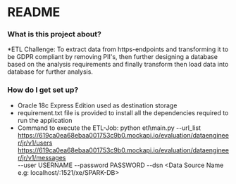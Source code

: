 # README #

### What is this project about?

*ETL Challenge: To extract data from https-endpoints and transforming it to be GDPR compliant by removing PII's, then further designing a database based on the analysis requirements and finally transform then load data into database for further analysis.

### How do I get set up?

* Oracle 18c Express Edition used as destination storage
* requirement.txt file is provided to install all the dependencies required to run the application
* Command to execute the ETL-Job: 
	python etl\main.py --url_list https://619ca0ea68ebaa001753c9b0.mockapi.io/evaluation/dataengineer/jr/v1/users \
	https://619ca0ea68ebaa001753c9b0.mockapi.io/evaluation/dataengineer/jr/v1/messages \
	--user USERNAME --password PASSWORD --dsn <Data Source Name e.g: localhost/:1521/xe/SPARK-DB>
